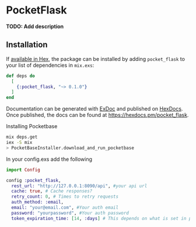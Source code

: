 # PocketFlask

**TODO: Add description**

## Installation

If [available in Hex](https://hex.pm/docs/publish), the package can be installed
by adding `pocket_flask` to your list of dependencies in `mix.exs`:

```elixir
def deps do
  [
    {:pocket_flask, "~> 0.1.0"}
  ]
end
```

Documentation can be generated with [ExDoc](https://github.com/elixir-lang/ex_doc)
and published on [HexDocs](https://hexdocs.pm). Once published, the docs can
be found at <https://hexdocs.pm/pocket_flask>.

Installing Pocketbase

```bash
mix deps.get
iex -S mix
> PocketBaseInstaller.download_and_run_pocketbase
```

In your config.exs add the following

```elixir
import Config

config :pocket_flask,
  rest_url: "http://127.0.0.1:8090/api", #your api url
  cache: true, # Cache responses?
  retry_count: 0, # Times to retry requests
  auth_method: :email,
  email: "your@email.com", #Your auth email
  password: "yourpassword", #Your auth password
  token_expiration_time: [14, :days] # This depends on what is set in pocketbase
```
